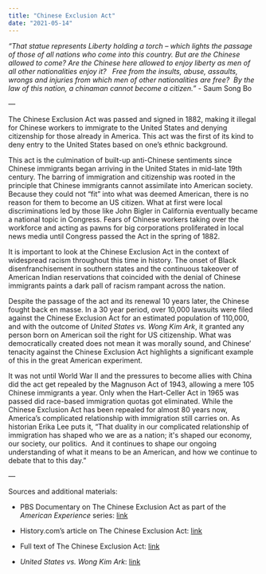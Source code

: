 ```yaml
---
title: "Chinese Exclusion Act"
date: "2021-05-14"
---
```


_“That statue represents Liberty holding a torch – which lights the passage of those of all nations who come into this country. But are the Chinese allowed to come? Are the Chinese here allowed to enjoy liberty as men of all other nationalities enjoy it?   Free from the insults, abuse, assaults, wrongs and injuries from which men of other nationalities are free?  By the law of this nation, a chinaman cannot become a citizen.”_ - Saum Song Bo

—

The Chinese Exclusion Act was passed and signed in 1882, making it illegal for Chinese workers to immigrate to the United States and denying citizenship for those already in America. This act was the first of its kind to deny entry to the United States based on one’s ethnic background. 

This act is the culmination of built-up anti-Chinese sentiments since Chinese immigrants began arriving in the United States in mid-late 19th century. The barring of immigration and citizenship was rooted in the principle that Chinese immigrants cannot assimilate into American society. Because they could not “fit” into what was deemed American, there is no reason for them to become an US citizen. What at first were local discriminations led by those like John Bigler in California eventually became a national topic in Congress. Fears of Chinese workers taking over the workforce and acting as pawns for big corporations proliferated in local news media until Congress passed the Act in the spring of 1882. 

It is important to look at the Chinese Exclusion Act in the context of widespread racism throughout this time in history. The onset of Black disenfranchisement in southern states and the continuous takeover of American Indian reservations that coincided with the denial of Chinese immigrants paints a dark pall of racism rampant across the nation. 

Despite the passage of the act and its renewal 10 years later, the Chinese fought back en masse. In a 30 year period, over 10,000 lawsuits were filed against the Chinese Exclusion Act for an estimated population of 110,000, and with the outcome of _United States vs. Wong Kim Ark_, it granted any person born on American soil the right for US citizenship. What was democratically created does not mean it was morally sound, and Chinese’ tenacity against the Chinese Exclusion Act highlights a significant example of this in the great American experiment.

It was not until World War II and the pressures to become allies with China did the act get repealed by the Magnuson Act of 1943, allowing a mere 105 Chinese immigrants a year. Only when the Hart-Celler Act in 1965 was passed did race-based immigration quotas got eliminated. While the Chinese Exclusion Act has been repealed for almost 80 years now, America’s complicated relationship with immigration still carries on. As historian Erika Lee puts it, “That duality in our complicated relationship of immigration has shaped who we are as a nation; it's shaped our economy, our society, our politics.  And it continues to shape our ongoing understanding of what it means to be an American, and how we continue to debate that to this day.”

—

Sources and additional materials: 

-   PBS Documentary on The Chinese Exclusion Act as part of the _American Experience_ series: [link](https://www.pbs.org/wgbh/americanexperience/films/chinese-exclusion-act/) 
    
-   History.com’s article on The Chinese Exclusion Act: [link](https://www.history.com/topics/immigration/chinese-exclusion-act-1882) 
    
-   Full text of The Chinese Exclusion Act: [link](https://www.ourdocuments.gov/doc.php?flash=false&doc=47&page=transcript) 
    
-   _United States vs. Wong Kim Ark_: [link](https://www.law.cornell.edu/supremecourt/text/169/649)